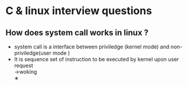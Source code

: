 # C & linux interview questions
## How does system call works in linux ?
- system call is a interface between priviledge (kernel mode) and non-priviledge(user mode )
- It is sequence set of instruction to be executed by kernel upon user request </br>
&#8594;woking </br>
&#8727;


